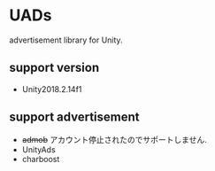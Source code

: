 # UADs
advertisement library for Unity.

## support version

* Unity2018.2.14f1

## support advertisement 
* ~~admob~~ アカウント停止されたのでサポートしません.
* UnityAds
* charboost
